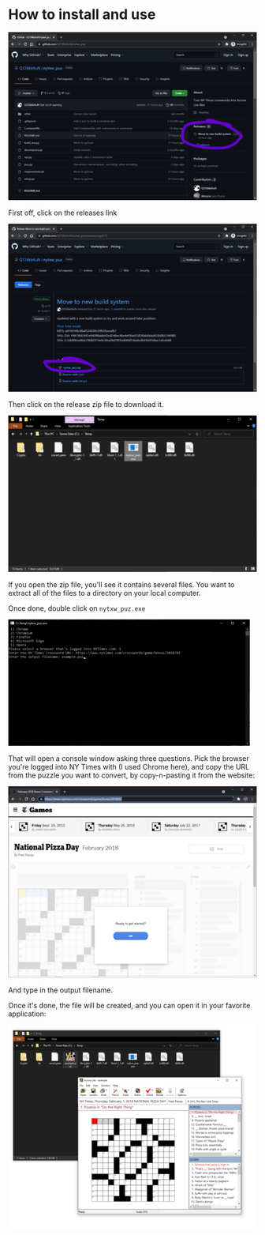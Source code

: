 # How to install and use

![Releases link](images/github.50.png)

First off, click on the releases link

![Release zip file](images/releases.50.png)

Then click on the release zip file to download it.

![Several files](images/explorer.50.png)

If you open the zip file, you'll see it contains several files. You want to extract all of the files to a directory on your local computer.

Once done, double click on `nytxw_puz.exe`

![Console window asking three questions](images/console.50.png)

That will open a console window asking three questions.  Pick the browser you're logged into NY Times with (I used Chrome here), and copy the URL from the puzzle you want to convert, by copy-n-pasting it from the website:

![Website URL](images/nytimes.50.png)

And type in the output filename.

Once it's done, the file will be created, and you can open it in your favorite application:

![Tada](images/final_results.50.png)
